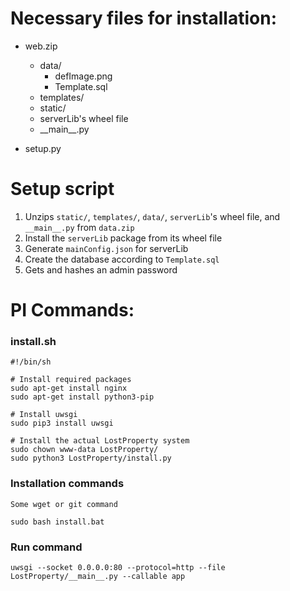 # Necessary files for installation:

 - web.zip
   - data/
      - defImage.png
      - Template.sql
   - templates/
   - static/
   - serverLib's wheel file
   - \_\_main\_\_.py

 - setup.py


# Setup script

 1. Unzips `static/`, `templates/`, `data/`, `serverLib`'s wheel file, and `__main__.py` from `data.zip`
 2. Install the `serverLib` package from its wheel file
 2. Generate `mainConfig.json` for serverLib
 3. Create the database according to `Template.sql`
 4. Gets and hashes an admin password

# PI Commands:

### install.sh

```
#!/bin/sh

# Install required packages
sudo apt-get install nginx
sudo apt-get install python3-pip

# Install uwsgi
sudo pip3 install uwsgi

# Install the actual LostProperty system
sudo chown www-data LostProperty/
sudo python3 LostProperty/install.py
```

### Installation commands

```
Some wget or git command

sudo bash install.bat
```

### Run command

```
uwsgi --socket 0.0.0.0:80 --protocol=http --file LostProperty/__main__.py --callable app
```

